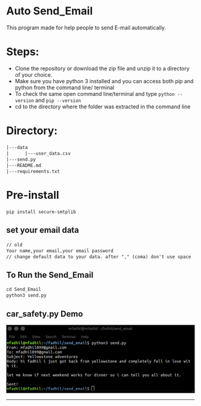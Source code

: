 # Auto Send_Email
This program made for help people to send E-mail automatically. 


# Steps:
* Clone the repository or download the zip file and unzip it to a directory of your choice.
* Make sure you have python 3 installed and you can access both pip and python from the command line/ terminal
* To check the same open command line/terminal and type `python --version` and `pip --version`
* cd to the directory where the folder was extracted in the command line

# Directory:

```
|---data
|      |---user_data.csv
|---send.py
|---README.md
|---requirements.txt

```

# Pre-install
 ```
 pip install secure-smtplib

 ```

## set your email data
 ```
 // old
 Your name,your email,your email password
 // change default data to your data. after "," (coma) don't use space

 ```


## To Run the Send_Email
 ```
 cd Send_Email
 python3 send.py
 
 ```

## car_safety.py Demo

<p align="center">
  <img src="/img/demo.png">
</p>

---




